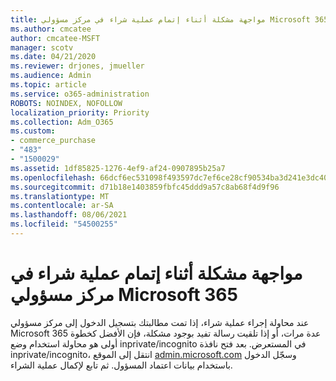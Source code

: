 ```yaml
---
title: مواجهة مشكلة أثناء إتمام عملية شراء في مركز مسؤولي Microsoft 365
ms.author: cmcatee
author: cmcatee-MSFT
manager: scotv
ms.date: 04/21/2020
ms.reviewer: drjones, jmueller
ms.audience: Admin
ms.topic: article
ms.service: o365-administration
ROBOTS: NOINDEX, NOFOLLOW
localization_priority: Priority
ms.collection: Adm_O365
ms.custom:
- commerce_purchase
- "483"
- "1500029"
ms.assetid: 1df85825-1276-4ef9-af24-0907895b25a7
ms.openlocfilehash: 66dcf6ec531098f493597dc7ef6ce28cf90534ba3d241e3dc4066f6c9ff57b51
ms.sourcegitcommit: d71b18e1403859fbfc45ddd9a57c8ab68f4d9f96
ms.translationtype: MT
ms.contentlocale: ar-SA
ms.lasthandoff: 08/06/2021
ms.locfileid: "54500255"
---
```

# <a name="trouble-completing-a-purchase-in-the-microsoft-365-admin-center"></a>مواجهة مشكلة أثناء إتمام عملية شراء في مركز مسؤولي Microsoft 365

عند محاولة إجراء عملية شراء، إذا تمت مطالبتك بتسجيل الدخول إلى مركز مسؤولي Microsoft 365 عدة مرات، أو إذا تلقيت رسالة تفيد بوجود مشكلة، فإن الأفضل كخطوة أولى هو محاولة استخدام وضع inprivate/incognito في المستعرض. بعد فتح نافذة inprivate/incognito، انتقل إلى الموقع [admin.microsoft.com](https://admin.microsoft.com) وسجّل الدخول باستخدام بيانات اعتماد المسؤول. ثم تابع لإكمال عملية الشراء.